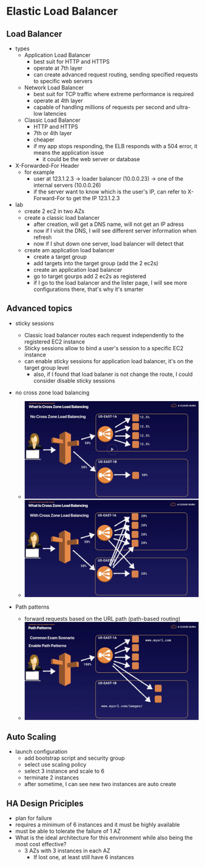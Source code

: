 # Elastic Load Balancer

## Load Balancer

- types
  - Application Load Balancer
    - best suit for HTTP and HTTPS
    - operate at 7th layer
    - can create advanced request routing, sending specified requests to specific web servers
  - Network Load Balancer
    - best suit for TCP traffic where extreme performance is required
    - operate at 4th layer
    - capable of handling millions of requests per second and ultra-low latencies
  - Classic Load Balancer
    - HTTP and HTTPS
    - 7th or 4th layer
    - cheaper
    - if my app stops responding, the ELB responds with a 504 error, it means the application issue
      - it could be the web server or database
- X-Forwarded-For Header
  - for example
    - user at 123.1.2.3 -> loader balancer (10.0.0.23) -> one of the internal servers (10.0.0.26)
    - if the server want to know which is the user's IP, can refer to X-Forward-For to get the IP 123.1.2.3
- lab
  - create 2 ec2 in two AZs
  - create a classic load balancer
    - after creation, will get a DNS name, will not get an IP adress
    - now if I visit the DNS, I will see different server information when refresh
    - now if I shut down one server, load balancer will detect that
  - create am application load balancer
    - create a target group
    - add targets into the target group (add the 2 ec2s)
    - create an application load balancer
    - go to target gourps add 2 ec2s as registered
    - if I go to the load balancer and the lister page, I will see more configurations there, that's why it's smarter

## Advanced topics

- sticky sessions
  - Classic load balancer routes each request independently to the registered EC2 instance
  - Sticky sessions allow to bind a user's session to a specific EC2 instance
  - can enable sticky sessions for application load balancer, it's on the target group level
    - also, if I found that load balaner is not change the route, I could consider disable sticky sessions

- no cross zone load balancing
  - ![No Cross Zones](load-balancer-no-cross-zones.png)
  - ![Cross Zones](load-balancer-cross-zones.png)

- Path patterns
  - forward requests based on the URL path (path-based routing)
  - ![Path based routing](path-based-routing.png)

## Auto Scaling

- launch configuration
  - add bootstrap script and security group
  - select use scaling policy
  - select 3 instance and scale to 6
  - terminate 2 instances
  - after sometime, I can see new two instances are auto create

## HA Design Priciples

- plan for failure
- requires a minimum of 6 instances and it must be highly available
- must be able to tolerate the failure of 1 AZ
- What is the ideal architecture for this environment while also being the most cost effective?
  - 3 AZs with 3 instances in each AZ
    - If lost one, at least still have 6 instances
